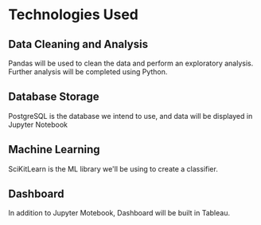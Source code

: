 # Technologies Used
## Data Cleaning and Analysis
Pandas will be used to clean the data and perform an exploratory analysis. Further analysis will be completed using Python.

## Database Storage
PostgreSQL is the database we intend to use, and data will be displayed in Jupyter Notebook

## Machine Learning
SciKitLearn is the ML library we'll be using to create a classifier. 

## Dashboard
In addition to Jupyter Motebook, Dashboard will be built in Tableau.
